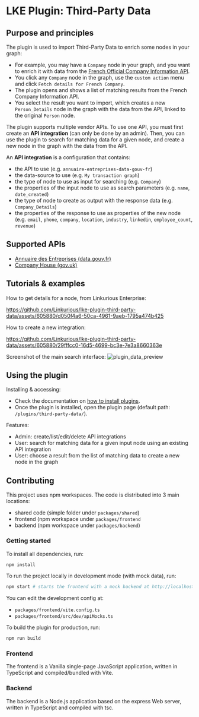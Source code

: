 # LKE Plugin: Third-Party Data

## Purpose and principles
The plugin is used to import Third-Party Data to enrich some nodes in your graph:
- For example, you may have a `Company` node in your graph, and you want to enrich it with data from the [French Official Company Information API](https://annuaire-entreprises.data.gouv.fr/).
- You click any `Company` node in the graph, use the `custom action` menu and click `Fetch details for French Company`.
- The plugin opens and shows a list of matching results from the French Company Information API.
- You select the result you want to import, which creates a new `Person_Details` node in the graph with the data from the API, linked to the original `Person` node.

The plugin supports multiple vendor APIs.
To use one API, you must first create an **API integration** (can only be done by an admin).
Then, you can use the plugin to search for matching data for a given node, and create a new node in the graph with the data from the API.

An **API integration** is a configuration that contains:
- the API to use (e.g. `annuaire-entreprises-data-gouv-fr`)
- the data-source to use (e.g. `My transaction graph`)
- the type of node to use as input for searching (e.g. `Company`)
- the properties of the input node to use as search parameters (e.g. `name`, `date_created`)
- the type of node to create as output with the response data (e.g. `Company_Details`)
- the properties of the response to use as properties of the new node (e.g. `email`, `phone`, `company`, `location`, `industry`, `linkedin`, `employee_count`, `revenue`)

## Supported APIs
- [Annuaire des Entreprises (data.gouv.fr)](https://annuaire-entreprises.data.gouv.fr/)
- [Company House (gov.uk)](https://find-and-update.company-information.service.gov.uk/)

## Tutorials & examples
How to get details for a node, from Linkurious Enterprise:

https://github.com/Linkurious/lke-plugin-third-party-data/assets/605880/d050f4a6-50ca-4961-9aeb-1795a474b425

How to create a new integration:

https://github.com/Linkurious/lke-plugin-third-party-data/assets/605880/29fffcc0-16d5-4699-bc3e-7e3a8660363e

Screenshot of the main search interface:
![plugin_data_preview](https://github.com/Linkurious/lke-plugin-third-party-data/assets/605880/d7937516-2932-438d-89c4-aa707017506d)

## Using the plugin
Installing & accessing:
- Check the documentation on [how to install plugins](https://doc.linkurious.com/admin-manual/latest/plugins/#how-do-i-install-plugins-).
- Once the plugin is installed, open the plugin page (default path: `/plugins/third-party-data/`).

Features:
- Admin: create/list/edit/delete API integrations
- User: search for matching data for a given input node using an existing API integration
- User: choose a result from the list of matching data to create a new node in the graph

## Contributing
This project uses npm workspaces.
The code is distributed into 3 main locations:
- shared code (simple folder under `packages/shared`)
- frontend (npm workspace under `packages/frontend`
- backend (npm workspace under `packages/backend`)

### Getting started
To install all dependencies, run:
```bash
npm install
```

To run the project locally in development mode (with mock data), run:
```bash
npm start # starts the frontend with a mock backend at http://localhost:4000/plugins/3d/
```
You can edit the development config at:
- `packages/frontend/vite.config.ts`
- `packages/frontend/src/dev/apiMocks.ts`

To build the plugin for production, run:
```bash
npm run build
```

### Frontend
The frontend is a Vanilla single-page JavaScript application, written in TypeScript and compiled/bundled with Vite.

### Backend
The backend is a Node.js application based on the express Web server, written in TypeScript and compiled with tsc.
